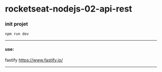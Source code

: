 # rocketseat-nodejs-02-api-rest

### init projet
`` npm run dev ``

----
#### use: 
fastify https://www.fastify.io/

----


